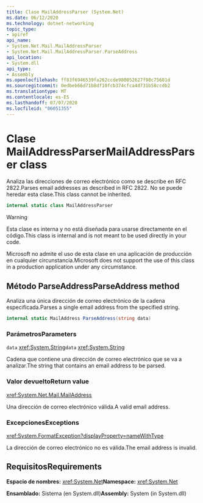 ```yaml
---
title: Clase MailAddressParser (System.Net)
ms.date: 06/12/2020
ms.technology: dotnet-networking
topic_type:
- apiref
api_name:
- System.Net.Mail.MailAddressParser
- System.Net.Mail.MailAddressParser.ParseAddress
api_location:
- System.dll
api_type:
- Assembly
ms.openlocfilehash: ff83f6946539fa262ccde980052627f98c75601d
ms.sourcegitcommit: 0edbeb66d71b8df10fcb374cfca4d731b58ccdb2
ms.translationtype: MT
ms.contentlocale: es-ES
ms.lasthandoff: 07/07/2020
ms.locfileid: "86051355"
---
```

# <a name="mailaddressparser-class"></a><span data-ttu-id="0a1f0-102">Clase MailAddressParser</span><span class="sxs-lookup"><span data-stu-id="0a1f0-102">MailAddressParser class</span></span>

<span data-ttu-id="0a1f0-103">Analiza las direcciones de correo electrónico como se describe en RFC 2822.</span><span class="sxs-lookup"><span data-stu-id="0a1f0-103">Parses email addresses as described in RFC 2822.</span></span> <span data-ttu-id="0a1f0-104">No se puede heredar esta clase.</span><span class="sxs-lookup"><span data-stu-id="0a1f0-104">This class cannot be inherited.</span></span>

```csharp
internal static class MailAddressParser
```

> [!WARNING]
> <span data-ttu-id="0a1f0-105">Esta clase es interna y no está diseñada para usarse directamente en el código.</span><span class="sxs-lookup"><span data-stu-id="0a1f0-105">This class is internal and is not meant to be used directly in your code.</span></span>
>
> <span data-ttu-id="0a1f0-106">Microsoft no admite el uso de esta clase en una aplicación de producción en cualquier circunstancia.</span><span class="sxs-lookup"><span data-stu-id="0a1f0-106">Microsoft does not support the use of this class in a production application under any circumstance.</span></span>

## <a name="parseaddress-method"></a><span data-ttu-id="0a1f0-107">Método ParseAddress</span><span class="sxs-lookup"><span data-stu-id="0a1f0-107">ParseAddress method</span></span>

<span data-ttu-id="0a1f0-108">Analiza una única dirección de correo electrónico de la cadena especificada.</span><span class="sxs-lookup"><span data-stu-id="0a1f0-108">Parses a single email address from the specified string.</span></span>

```csharp
internal static MailAddress ParseAddress(string data)
```

### <a name="parameters"></a><span data-ttu-id="0a1f0-109">Parámetros</span><span class="sxs-lookup"><span data-stu-id="0a1f0-109">Parameters</span></span>

<span data-ttu-id="0a1f0-110">`data` <xref:System.String></span><span class="sxs-lookup"><span data-stu-id="0a1f0-110">`data` <xref:System.String></span></span>

<span data-ttu-id="0a1f0-111">Cadena que contiene una dirección de correo electrónico que se va a analizar.</span><span class="sxs-lookup"><span data-stu-id="0a1f0-111">The string that contains an email address to be parsed.</span></span>

### <a name="return-value"></a><span data-ttu-id="0a1f0-112">Valor devuelto</span><span class="sxs-lookup"><span data-stu-id="0a1f0-112">Return value</span></span>

<xref:System.Net.Mail.MailAddress>

<span data-ttu-id="0a1f0-113">Una dirección de correo electrónico válida.</span><span class="sxs-lookup"><span data-stu-id="0a1f0-113">A valid email address.</span></span>

### <a name="exceptions"></a><span data-ttu-id="0a1f0-114">Excepciones</span><span class="sxs-lookup"><span data-stu-id="0a1f0-114">Exceptions</span></span>

<xref:System.FormatException?displayProperty=nameWithType>

<span data-ttu-id="0a1f0-115">La dirección de correo electrónico no es válida.</span><span class="sxs-lookup"><span data-stu-id="0a1f0-115">The email address is invalid.</span></span>

## <a name="requirements"></a><span data-ttu-id="0a1f0-116">Requisitos</span><span class="sxs-lookup"><span data-stu-id="0a1f0-116">Requirements</span></span>

<span data-ttu-id="0a1f0-117">**Espacio de nombres:** <xref:System.Net></span><span class="sxs-lookup"><span data-stu-id="0a1f0-117">**Namespace:** <xref:System.Net></span></span>

<span data-ttu-id="0a1f0-118">**Ensamblado:** Sistema (en System.dll)</span><span class="sxs-lookup"><span data-stu-id="0a1f0-118">**Assembly:** System (in System.dll)</span></span>
